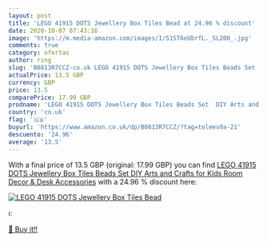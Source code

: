 ```yaml
---
layout: post
title: 'LEGO 41915 DOTS Jewellery Box Tiles Bead at 24.96 % discount'
date: 2020-10-07 07:43:16
image: 'https://m.media-amazon.com/images/I/51ST6eUbrfL._SL200_.jpg'
comments: true
category: ofertas
author: ring
slug: 'B0813R7CCZ-co.uk LEGO 41915 DOTS Jewellery Box Tiles Beads Set  DIY Arts and Crafts for Kids  Room Decor & Desk Accessories'
actualPrice: 13.5 GBP
currency: GBP
price: 13.5
comparePrice: 17.99 GBP
prodname: 'LEGO 41915 DOTS Jewellery Box Tiles Beads Set  DIY Arts and Crafts for Kids  Room Decor & Desk Accessories'
country: 'co.uk'
flag: '🇬🇧'
buyurl: 'https://www.amazon.co.uk/dp/B0813R7CCZ/?tag=tolees0a-21'
descuento: '24.96'
average: '13.5'
---
```


With a final price of 13.5 GBP (original: 17.99 GBP) you can find [LEGO 41915 DOTS Jewellery Box Tiles Beads Set  DIY Arts and Crafts for Kids  Room Decor & Desk Accessories](https://www.amazon.co.uk/dp/B0813R7CCZ/?tag=tolees0a-21) with a  24.96 % discount here:

[![LEGO 41915 DOTS Jewellery Box Tiles Bead](https://m.media-amazon.com/images/I/51ST6eUbrfL._SL200_.jpg)](https://www.amazon.co.uk/dp/B0813R7CCZ/?tag=tolees0a-21)

ℹ️:


[🛒 Buy it!!](https://www.amazon.co.uk/dp/B0813R7CCZ/?tag=tolees0a-21)
